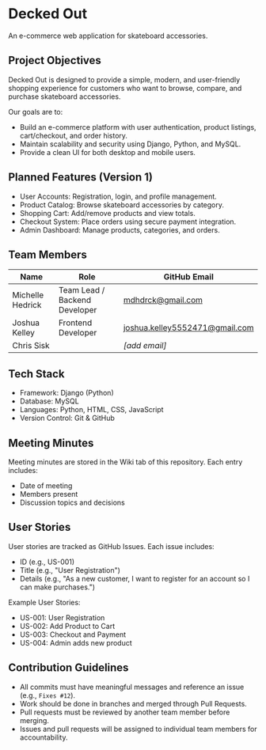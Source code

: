 # Decked Out  
An e-commerce web application for skateboard accessories.  

## Project Objectives  
Decked Out is designed to provide a simple, modern, and user-friendly shopping experience for customers who want to browse, compare, and purchase skateboard accessories.  

Our goals are to:  
- Build an e-commerce platform with user authentication, product listings, cart/checkout, and order history.  
- Maintain scalability and security using Django, Python, and MySQL.  
- Provide a clean UI for both desktop and mobile users.  

## Planned Features (Version 1)  
- User Accounts: Registration, login, and profile management.  
- Product Catalog: Browse skateboard accessories by category.  
- Shopping Cart: Add/remove products and view totals.  
- Checkout System: Place orders using secure payment integration.  
- Admin Dashboard: Manage products, categories, and orders.  

## Team Members  
| Name             | Role                    | GitHub Email   |  
|------------------|-------------------------|----------------|  
| Michelle Hedrick | Team Lead / Backend Developer      | mdhdrck@gmail.com  |  
| Joshua Kelley | Frontend Developer   | joshua.kelley5552471@gmail.com  |  
| Chris Sisk       | <role>   | *[add email]*  |  

## Tech Stack  
- Framework: Django (Python)  
- Database: MySQL  
- Languages: Python, HTML, CSS, JavaScript  
- Version Control: Git & GitHub  

## Meeting Minutes  
Meeting minutes are stored in the Wiki tab of this repository. Each entry includes:  
- Date of meeting  
- Members present  
- Discussion topics and decisions  

## User Stories  
User stories are tracked as GitHub Issues. Each issue includes:  
- ID (e.g., US-001)  
- Title (e.g., "User Registration")  
- Details (e.g., "As a new customer, I want to register for an account so I can make purchases.")  

Example User Stories:  
- US-001: User Registration  
- US-002: Add Product to Cart  
- US-003: Checkout and Payment  
- US-004: Admin adds new product  

## Contribution Guidelines  
- All commits must have meaningful messages and reference an issue (e.g., `Fixes #12`).  
- Work should be done in branches and merged through Pull Requests.  
- Pull requests must be reviewed by another team member before merging.  
- Issues and pull requests will be assigned to individual team members for accountability.  
